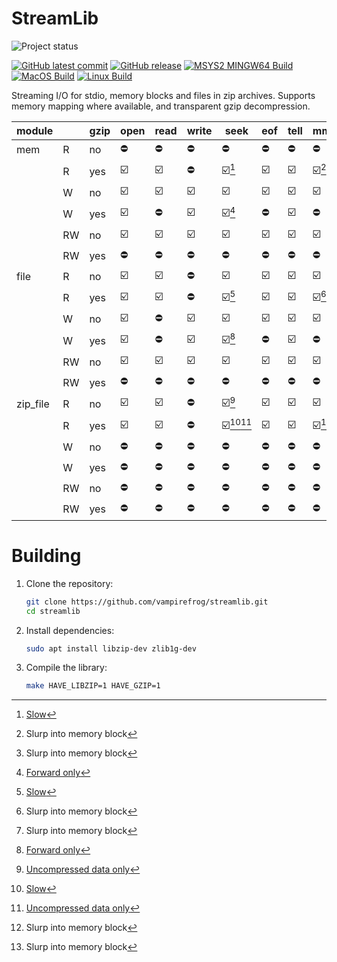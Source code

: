 # StreamLib

![Project status](https://img.shields.io/badge/Project%20status-Alpha-blue.svg)

[![GitHub latest commit](https://badgen.net/github/last-commit/vampirefrog/streamlib)](https://GitHub.com/vampirefrog/streamlib/commit/) [![GitHub release](https://img.shields.io/github/release/vampirefrog/streamlib.svg)](https://GitHub.com/vampirefrog/streamlib/releases/) [![MSYS2 MINGW64 Build](https://github.com/vampirefrog/streamlib/actions/workflows/msys2-mingw64.yml/badge.svg)](https://github.com/vampirefrog/streamlib/actions/workflows/msys2-mingw64.yml) [![MacOS Build](https://github.com/vampirefrog/streamlib/actions/workflows/macos.yml/badge.svg)](https://github.com/vampirefrog/streamlib/actions/workflows/macos.yml) [![Linux Build](https://github.com/vampirefrog/streamlib/actions/workflows/linux.yml/badge.svg)](https://github.com/vampirefrog/streamlib/actions/workflows/linux.yml)

Streaming I/O for stdio, memory blocks and files in zip archives. Supports memory mapping where available, and transparent gzip decompression.

| module   |    | gzip | open | read | write | seek       | eof | tell | mmap  | munmap | close |
|----------|----|------|------|------|-------|------------|-----|------|-------|--------|-------|
| mem      | R  | no   | ⛔   | ⛔   | ⛔     | ⛔         | ⛔  | ⛔   | ⛔     | ⛔      | ⛔    |
|          | R  | yes  | ☑️   | ☑️   | ⛔     | ☑️[^3]     | ☑️  | ☑️   | ☑️[^2] | ☑️[^2]  | ☑️    |
|          | W  | no   | ☑️   | ☑️   | ☑️     | ☑️         | ☑️  | ☑️   | ☑️     | ☑️      | ☑️    |
|          | W  | yes  | ☑️   | ⛔   | ☑️     | ☑️[^1]     | ⛔  | ☑️   | ⛔     | ⛔      | ☑️    |
|          | RW | no   | ☑️   | ☑️   | ☑️     | ☑️         | ☑️  | ☑️   | ☑️     | ☑️      | ☑️    |
|          | RW | yes  | ⛔   | ⛔   | ⛔     | ⛔         | ⛔  | ⛔   | ⛔     | ⛔      | ⛔    |
| file     | R  | no   | ☑️   | ☑️   | ⛔     | ☑️         | ☑️  | ☑️   | ☑️     | ☑️      | ☑️    |
|          | R  | yes  | ☑️   | ☑️   | ⛔     | ☑️[^3]     | ☑️  | ☑️   | ☑️[^2] | ☑️[^2]  | ☑️    |
|          | W  | no   | ☑️   | ⛔   | ☑️     | ☑️         | ☑️  | ☑️   | ☑️     | ☑️      | ☑️    |
|          | W  | yes  | ☑️   | ⛔   | ☑️     | ☑️[^1]     | ⛔  | ☑️   | ⛔     | ⛔      | ☑️    |
|          | RW | no   | ☑️   | ☑️   | ☑️     | ☑️         | ☑️  | ☑️   | ☑️     | ☑️      | ☑️    |
|          | RW | yes  | ⛔   | ⛔   | ⛔     | ⛔         | ⛔  | ⛔   | ⛔     | ⛔      | ⛔    |
| zip_file | R  | no   | ☑️   | ☑️   | ⛔     | ☑️[^4]     | ☑️  | ☑️   | ☑️     | ☑️      | ☑️    |
|          | R  | yes  | ☑️   | ☑️   | ⛔     | ☑️[^3][^4] | ☑️  | ☑️   | ☑️[^2] | ☑️[^2]  | ☑️    |
|          | W  | no   | ⛔   | ⛔   | ⛔     | ⛔         | ⛔  | ⛔   | ⛔     | ⛔      | ⛔    |
|          | W  | yes  | ⛔   | ⛔   | ⛔     | ⛔         | ⛔  | ⛔   | ⛔     | ⛔      | ⛔    |
|          | RW | no   | ⛔   | ⛔   | ⛔     | ⛔         | ⛔  | ⛔   | ⛔     | ⛔      | ⛔    |
|          | RW | yes  | ⛔   | ⛔   | ⛔     | ⛔         | ⛔  | ⛔   | ⛔     | ⛔      | ⛔    |

# Building

1. Clone the repository:
    ```sh
    git clone https://github.com/vampirefrog/streamlib.git
    cd streamlib
    ```
2. Install dependencies:
    ```sh
    sudo apt install libzip-dev zlib1g-dev
    ```
3. Compile the library:
    ```sh
    make HAVE_LIBZIP=1 HAVE_GZIP=1
    ```

[^1]: [Forward only](https://www.zlib.net/manual.html#Gzip)
[^2]: Slurp into memory block
[^3]: [Slow](https://www.zlib.net/manual.html#Gzip)
[^4]: [Uncompressed data only](https://libzip.org/documentation/zip_fseek.html#DESCRIPTION)
